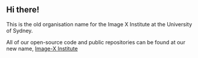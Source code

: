 ## Hi there!

This is the old organisation name for the Image X Institute at the University of Sydney.

All of our open-source code and public repositories can be found at our new name, [Image-X Institute](https://github.com/ACRF-Image-X-Institute/)
